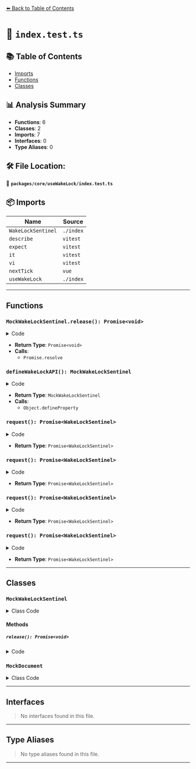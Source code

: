 [⬅️ Back to Table of Contents](../../../index.md)

# 📄 `index.test.ts`

## 📚 Table of Contents

- [Imports](#imports)
- [Functions](#functions)
- [Classes](#classes)

## 📊 Analysis Summary

- **Functions**: 6
- **Classes**: 2
- **Imports**: 7
- **Interfaces**: 0
- **Type Aliases**: 0

## 🛠️ File Location:
📂 **`packages/core/useWakeLock/index.test.ts`**

## 📦 Imports

| Name | Source |
|------|--------|
| `WakeLockSentinel` | `./index` |
| `describe` | `vitest` |
| `expect` | `vitest` |
| `it` | `vitest` |
| `vi` | `vitest` |
| `nextTick` | `vue` |
| `useWakeLock` | `./index` |


---

## Functions

### `MockWakeLockSentinel.release(): Promise<void>`

<details><summary>Code</summary>

```ts
release() {
    this.released = true
    return Promise.resolve()
  }
```
</details>

- **Return Type**: `Promise<void>`
- **Calls**:
  - `Promise.resolve`
### `defineWakeLockAPI(): MockWakeLockSentinel`

<details><summary>Code</summary>

```ts
function defineWakeLockAPI() {
  const sentinel = new MockWakeLockSentinel()
  Object.defineProperty(navigator, 'wakeLock', {
    value: { request: async () => sentinel as WakeLockSentinel },
    writable: true,
  })
  return sentinel
}
```
</details>

- **Return Type**: `MockWakeLockSentinel`
- **Calls**:
  - `Object.defineProperty`
### `request(): Promise<WakeLockSentinel>`

<details><summary>Code</summary>

```ts
async () => sentinel as WakeLockSentinel
```
</details>

- **Return Type**: `Promise<WakeLockSentinel>`
### `request(): Promise<WakeLockSentinel>`

<details><summary>Code</summary>

```ts
async () => sentinel as WakeLockSentinel
```
</details>

- **Return Type**: `Promise<WakeLockSentinel>`
### `request(): Promise<WakeLockSentinel>`

<details><summary>Code</summary>

```ts
async () => sentinel as WakeLockSentinel
```
</details>

- **Return Type**: `Promise<WakeLockSentinel>`
### `request(): Promise<WakeLockSentinel>`

<details><summary>Code</summary>

```ts
async () => sentinel as WakeLockSentinel
```
</details>

- **Return Type**: `Promise<WakeLockSentinel>`

---

## Classes

### `MockWakeLockSentinel`

<details><summary>Class Code</summary>

```ts
class MockWakeLockSentinel extends EventTarget {
  released = false
  release() {
    this.released = true
    return Promise.resolve()
  }
}
```
</details>

#### Methods

##### `release(): Promise<void>`

<details><summary>Code</summary>

```ts
release() {
    this.released = true
    return Promise.resolve()
  }
```
</details>

### `MockDocument`

<details><summary>Class Code</summary>

```ts
class MockDocument extends EventTarget {
  visibilityState = 'hidden'
}
```
</details>


---

## Interfaces

> No interfaces found in this file.


---

## Type Aliases

> No type aliases found in this file.


---